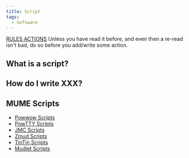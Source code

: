 ```yaml
---
title: Script
tags:
  - Software
---
```

[RULES ACTIONS](http://mume.org/wiki/index.php/Rules_Actions) Unless you
have read it before, and even then a re-read isn't bad, do so before you
add/write some action.

## What is a script?

## How do I write XXX?

## MUME Scripts

- [Powwow Scripts](Powwow_Scripts "wikilink")
- [PowTTY Scripts](PowTTY_Scripts "wikilink")
- [JMC Scripts](JMC_Scripts "wikilink")
- [Zmud Scripts](Zmud_Scripts "wikilink")
- [TinTin Scripts](TinTin_Scripts "wikilink")
- [Mudlet Scripts](Mudlet_Scripts "wikilink")
